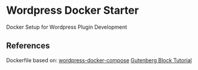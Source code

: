 # Wordpress Docker Starter
Docker Setup for Wordpress Plugin Development

## References

Dockerfile based on: [wordpress-docker-compose](https://github.com/nezhar/wordpress-docker-compose)
[Gutenberg Block Tutorial](https://developer.wordpress.org/block-editor/getting-started/tutorial/)